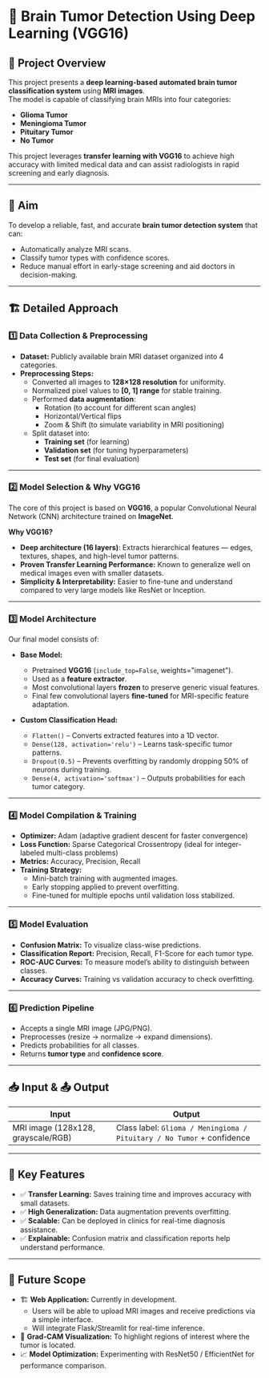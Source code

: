 # 🧠 Brain Tumor Detection Using Deep Learning (VGG16)

## 📌 Project Overview  
This project presents a **deep learning-based automated brain tumor classification system** using **MRI images**.  
The model is capable of classifying brain MRIs into four categories:
- **Glioma Tumor**
- **Meningioma Tumor**
- **Pituitary Tumor**
- **No Tumor**

This project leverages **transfer learning with VGG16** to achieve high accuracy with limited medical data and can assist radiologists in rapid screening and early diagnosis.

---

## 🎯 Aim  
To develop a reliable, fast, and accurate **brain tumor detection system** that can:
- Automatically analyze MRI scans.
- Classify tumor types with confidence scores.
- Reduce manual effort in early-stage screening and aid doctors in decision-making.

---

## 🏗️ Detailed Approach  

### 1️⃣ Data Collection & Preprocessing  
- **Dataset:** Publicly available brain MRI dataset organized into 4 categories.  
- **Preprocessing Steps:**
  - Converted all images to **128×128 resolution** for uniformity.
  - Normalized pixel values to **[0, 1] range** for stable training.
  - Performed **data augmentation**:
    - Rotation (to account for different scan angles)
    - Horizontal/Vertical flips
    - Zoom & Shift (to simulate variability in MRI positioning)
  - Split dataset into:
    - **Training set** (for learning)
    - **Validation set** (for tuning hyperparameters)
    - **Test set** (for final evaluation)

---

### 2️⃣ Model Selection & Why VGG16  
The core of this project is based on **VGG16**, a popular Convolutional Neural Network (CNN) architecture trained on **ImageNet**.  

**Why VGG16?**
- **Deep architecture (16 layers)**: Extracts hierarchical features — edges, textures, shapes, and high-level tumor patterns.
- **Proven Transfer Learning Performance:** Known to generalize well on medical images even with smaller datasets.
- **Simplicity & Interpretability:** Easier to fine-tune and understand compared to very large models like ResNet or Inception.

---

### 3️⃣ Model Architecture  
Our final model consists of:

- **Base Model:**  
  - Pretrained **VGG16** (`include_top=False`, weights="imagenet").
  - Used as a **feature extractor**.
  - Most convolutional layers **frozen** to preserve generic visual features.
  - Final few convolutional layers **fine-tuned** for MRI-specific feature adaptation.

- **Custom Classification Head:**
  - `Flatten()` – Converts extracted features into a 1D vector.
  - `Dense(128, activation='relu')` – Learns task-specific tumor patterns.
  - `Dropout(0.5)` – Prevents overfitting by randomly dropping 50% of neurons during training.
  - `Dense(4, activation='softmax')` – Outputs probabilities for each tumor category.

---

### 4️⃣ Model Compilation & Training  
- **Optimizer:** Adam (adaptive gradient descent for faster convergence)
- **Loss Function:** Sparse Categorical Crossentropy (ideal for integer-labeled multi-class problems)
- **Metrics:** Accuracy, Precision, Recall
- **Training Strategy:**
  - Mini-batch training with augmented images.
  - Early stopping applied to prevent overfitting.
  - Fine-tuned for multiple epochs until validation loss stabilized.

---

### 5️⃣ Model Evaluation  
- **Confusion Matrix:** To visualize class-wise predictions.
- **Classification Report:** Precision, Recall, F1-Score for each tumor type.
- **ROC-AUC Curves:** To measure model’s ability to distinguish between classes.
- **Accuracy Curves:** Training vs validation accuracy to check overfitting.

---

### 6️⃣ Prediction Pipeline  
- Accepts a single MRI image (JPG/PNG).
- Preprocesses (resize → normalize → expand dimensions).
- Predicts probabilities for all classes.
- Returns **tumor type** and **confidence score**.

---

## 📥 Input & 📤 Output  

| **Input** | **Output** |
|-----------|-----------|
| MRI image (128x128, grayscale/RGB) | Class label: `Glioma / Meningioma / Pituitary / No Tumor` + confidence |

---

## 🌟 Key Features  
- ✅ **Transfer Learning:** Saves training time and improves accuracy with small datasets.  
- ✅ **High Generalization:** Data augmentation prevents overfitting.  
- ✅ **Scalable:** Can be deployed in clinics for real-time diagnosis assistance.  
- ✅ **Explainable:** Confusion matrix and classification reports help understand performance.  

---


## 🚀 Future Scope  
- 🏗 **Web Application:** Currently in development.  
  - Users will be able to upload MRI images and receive predictions via a simple interface.  
  - Will integrate Flask/Streamlit for real-time inference.  
- 🔎 **Grad-CAM Visualization:** To highlight regions of interest where the tumor is located.  
- 📈 **Model Optimization:** Experimenting with ResNet50 / EfficientNet for performance comparison.


